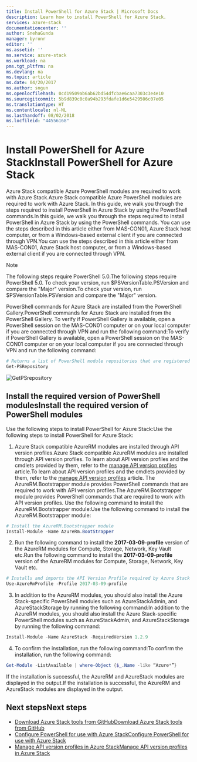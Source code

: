 ```yaml
---
title: Install PowerShell for Azure Stack | Microsoft Docs
description: Learn how to install PowerShell for Azure Stack.
services: azure-stack
documentationcenter: ''
author: SnehaGunda
manager: byronr
editor: ''
ms.assetid: ''
ms.service: azure-stack
ms.workload: na
pms.tgt_pltfrm: na
ms.devlang: na
ms.topic: article
ms.date: 04/20/2017
ms.author: sngun
ms.openlocfilehash: 0cd19509ab6ab62bd54dfcbae6caa7303c3e4e10
ms.sourcegitcommit: 5b9d839c0c0a94b293fdafe1d6e5429506c07e05
ms.translationtype: HT
ms.contentlocale: nl-NL
ms.lasthandoff: 08/02/2018
ms.locfileid: "44556168"
---
```

# <a name="install-powershell-for-azure-stack"></a><span data-ttu-id="0c5a2-103">Install PowerShell for Azure Stack</span><span class="sxs-lookup"><span data-stu-id="0c5a2-103">Install PowerShell for Azure Stack</span></span>  

<span data-ttu-id="0c5a2-104">Azure Stack compatible Azure PowerShell modules are required to work with Azure Stack.</span><span class="sxs-lookup"><span data-stu-id="0c5a2-104">Azure Stack compatible Azure PowerShell modules are required to work with Azure Stack.</span></span> <span data-ttu-id="0c5a2-105">In this guide, we walk you through the steps required to install PowerShell in Azure Stack by using the PowerShell commands.</span><span class="sxs-lookup"><span data-stu-id="0c5a2-105">In this guide, we walk you through the steps required to install PowerShell in Azure Stack by using the PowerShell commands.</span></span> <span data-ttu-id="0c5a2-106">You can use the steps described in this article either from MAS-CON01, Azure Stack host computer, or from a Windows-based external client if you are connected through VPN.</span><span class="sxs-lookup"><span data-stu-id="0c5a2-106">You can use the steps described in this article either from MAS-CON01, Azure Stack host computer, or from a Windows-based external client if you are connected through VPN.</span></span>

> [!NOTE]
> <span data-ttu-id="0c5a2-107">The following steps require PowerShell 5.0.</span><span class="sxs-lookup"><span data-stu-id="0c5a2-107">The following steps require PowerShell 5.0.</span></span>  <span data-ttu-id="0c5a2-108">To check your version, run $PSVersionTable.PSVersion and compare the "Major" version.</span><span class="sxs-lookup"><span data-stu-id="0c5a2-108">To check your version, run $PSVersionTable.PSVersion and compare the "Major" version.</span></span>

<span data-ttu-id="0c5a2-109">PowerShell commands for Azure Stack are installed from the PowerShell Gallery.</span><span class="sxs-lookup"><span data-stu-id="0c5a2-109">PowerShell commands for Azure Stack are installed from the PowerShell Gallery.</span></span> <span data-ttu-id="0c5a2-110">To verify if PowerShell Gallery is available, open a PowerShell session on the MAS-CON01 computer or on your local computer if you are connected through VPN and run the following command:</span><span class="sxs-lookup"><span data-stu-id="0c5a2-110">To verify if PowerShell Gallery is available, open a PowerShell session on the MAS-CON01 computer or on your local computer if you are connected through VPN and run the following command:</span></span>

```powershell
# Returns a list of PowerShell module repositories that are registered for the current user.
Get-PSRepository
```
![GetPSrepository](https://docstestmedia1.blob.core.windows.net/azure-media/articles/azure-stack/media/azure-stack-powershell-install/getpsrepository.png)

## <a name="install-the-required-version-of-powershell-modules"></a><span data-ttu-id="0c5a2-112">Install the required version of PowerShell modules</span><span class="sxs-lookup"><span data-stu-id="0c5a2-112">Install the required version of PowerShell modules</span></span>

<span data-ttu-id="0c5a2-113">Use the following steps to install PowerShell for Azure Stack:</span><span class="sxs-lookup"><span data-stu-id="0c5a2-113">Use the following steps to install PowerShell for Azure Stack:</span></span>  

1. <span data-ttu-id="0c5a2-114">Azure Stack compatible AzureRM modules are installed through API version profiles.</span><span class="sxs-lookup"><span data-stu-id="0c5a2-114">Azure Stack compatible AzureRM modules are installed through API version profiles.</span></span>
<span data-ttu-id="0c5a2-115">To learn about API version profiles and the cmdlets provided by them, refer to the [manage API version profiles](azure-stack-version-profiles.md) article.</span><span class="sxs-lookup"><span data-stu-id="0c5a2-115">To learn about API version profiles and the cmdlets provided by them, refer to the [manage API version profiles](azure-stack-version-profiles.md) article.</span></span> <span data-ttu-id="0c5a2-116">The AzureRM.Bootstrapper module provides PowerShell commands that are required to work with API version profiles.</span><span class="sxs-lookup"><span data-stu-id="0c5a2-116">The AzureRM.Bootstrapper module provides PowerShell commands that are required to work with API version profiles.</span></span> <span data-ttu-id="0c5a2-117">Use the following command to install the AzureRM.Bootstrapper module:</span><span class="sxs-lookup"><span data-stu-id="0c5a2-117">Use the following command to install the AzureRM.Bootstrapper module:</span></span>  

  ```powershell
  # Install the AzureRM.Bootstrapper module
  Install-Module -Name AzureRm.BootStrapper
  ```
2. <span data-ttu-id="0c5a2-118">Run the following command to install the **2017-03-09-profile** version of the AzureRM modules for Compute, Storage, Network, Key Vault etc.</span><span class="sxs-lookup"><span data-stu-id="0c5a2-118">Run the following command to install the **2017-03-09-profile** version of the AzureRM modules for Compute, Storage, Network, Key Vault etc.</span></span>  

  ```powershell
  # Installs and imports the API Version Profile required by Azure Stack into the current PowerShell session.
  Use-AzureRmProfile -Profile 2017-03-09-profile
  ```
3. <span data-ttu-id="0c5a2-119">In addition to the AzureRM modules, you should also install the Azure Stack-specific PowerShell modules such as AzureStackAdmin, and AzureStackStorage by running the following command:</span><span class="sxs-lookup"><span data-stu-id="0c5a2-119">In addition to the AzureRM modules, you should also install the Azure Stack-specific PowerShell modules such as AzureStackAdmin, and AzureStackStorage by running the following command:</span></span>  

  ```powershell
  Install-Module -Name AzureStack -RequiredVersion 1.2.9
  ```
4. <span data-ttu-id="0c5a2-120">To confirm the installation, run the following command:</span><span class="sxs-lookup"><span data-stu-id="0c5a2-120">To confirm the installation, run the following command:</span></span>  

  ```powershell
  Get-Module -ListAvailable | where-Object {$_.Name -like “Azure*”}
  ```
  <span data-ttu-id="0c5a2-121">If the installation is successful, the AzureRM and AzureStack modules are displayed in the output.</span><span class="sxs-lookup"><span data-stu-id="0c5a2-121">If the installation is successful, the AzureRM and AzureStack modules are displayed in the output.</span></span>

## <a name="next-steps"></a><span data-ttu-id="0c5a2-122">Next steps</span><span class="sxs-lookup"><span data-stu-id="0c5a2-122">Next steps</span></span>

* [<span data-ttu-id="0c5a2-123">Download Azure Stack tools from GitHub</span><span class="sxs-lookup"><span data-stu-id="0c5a2-123">Download Azure Stack tools from GitHub</span></span>](azure-stack-powershell-download.md)
* [<span data-ttu-id="0c5a2-124">Configure PowerShell for use with Azure Stack</span><span class="sxs-lookup"><span data-stu-id="0c5a2-124">Configure PowerShell for use with Azure Stack</span></span>](azure-stack-powershell-configure.md)  
* [<span data-ttu-id="0c5a2-125">Manage API version profiles in Azure Stack</span><span class="sxs-lookup"><span data-stu-id="0c5a2-125">Manage API version profiles in Azure Stack</span></span>](azure-stack-version-profiles.md)  

